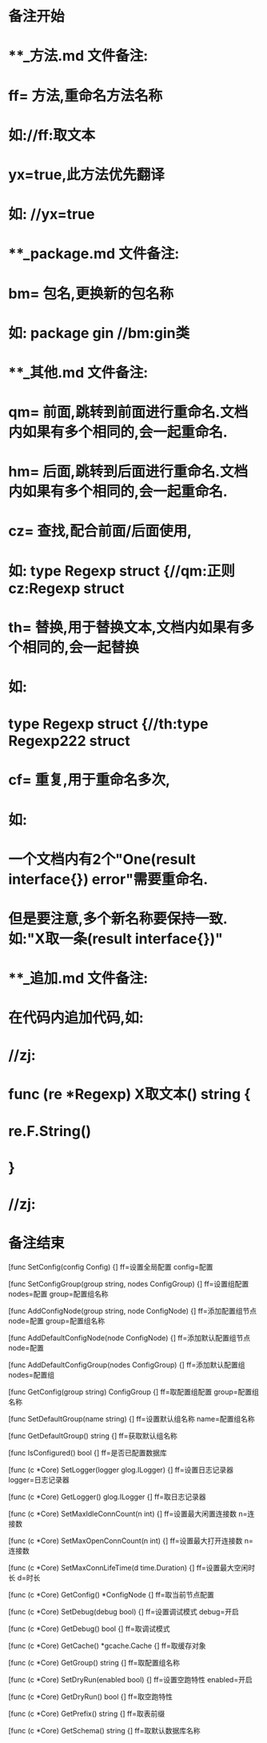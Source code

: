 # 备注开始
# **_方法.md 文件备注:
# ff= 方法,重命名方法名称
# 如://ff:取文本
#
# yx=true,此方法优先翻译
# 如: //yx=true


# **_package.md 文件备注:
# bm= 包名,更换新的包名称 
# 如: package gin //bm:gin类


# **_其他.md 文件备注:
# qm= 前面,跳转到前面进行重命名.文档内如果有多个相同的,会一起重命名.
# hm= 后面,跳转到后面进行重命名.文档内如果有多个相同的,会一起重命名.
# cz= 查找,配合前面/后面使用,
# 如: type Regexp struct {//qm:正则 cz:Regexp struct
#
# th= 替换,用于替换文本,文档内如果有多个相同的,会一起替换
# 如:
# type Regexp struct {//th:type Regexp222 struct
#
# cf= 重复,用于重命名多次,
# 如: 
# 一个文档内有2个"One(result interface{}) error"需要重命名.
# 但是要注意,多个新名称要保持一致. 如:"X取一条(result interface{})"


# **_追加.md 文件备注:
# 在代码内追加代码,如:
# //zj:
# func (re *Regexp) X取文本() string { 
#    re.F.String()
# }
# //zj:
# 备注结束

[func SetConfig(config Config) {]
ff=设置全局配置
config=配置

[func SetConfigGroup(group string, nodes ConfigGroup) {]
ff=设置组配置
nodes=配置
group=配置组名称

[func AddConfigNode(group string, node ConfigNode) {]
ff=添加配置组节点
node=配置
group=配置组名称

[func AddDefaultConfigNode(node ConfigNode) {]
ff=添加默认配置组节点
node=配置

[func AddDefaultConfigGroup(nodes ConfigGroup) {]
ff=添加默认配置组
nodes=配置组

[func GetConfig(group string) ConfigGroup {]
ff=取配置组配置
group=配置组名称

[func SetDefaultGroup(name string) {]
ff=设置默认组名称
name=配置组名称

[func GetDefaultGroup() string {]
ff=获取默认组名称

[func IsConfigured() bool {]
ff=是否已配置数据库

[func (c *Core) SetLogger(logger glog.ILogger) {]
ff=设置日志记录器
logger=日志记录器

[func (c *Core) GetLogger() glog.ILogger {]
ff=取日志记录器

[func (c *Core) SetMaxIdleConnCount(n int) {]
ff=设置最大闲置连接数
n=连接数

[func (c *Core) SetMaxOpenConnCount(n int) {]
ff=设置最大打开连接数
n=连接数

[func (c *Core) SetMaxConnLifeTime(d time.Duration) {]
ff=设置最大空闲时长
d=时长

[func (c *Core) GetConfig() *ConfigNode {]
ff=取当前节点配置

[func (c *Core) SetDebug(debug bool) {]
ff=设置调试模式
debug=开启

[func (c *Core) GetDebug() bool {]
ff=取调试模式

[func (c *Core) GetCache() *gcache.Cache {]
ff=取缓存对象

[func (c *Core) GetGroup() string {]
ff=取配置组名称

[func (c *Core) SetDryRun(enabled bool) {]
ff=设置空跑特性
enabled=开启

[func (c *Core) GetDryRun() bool {]
ff=取空跑特性

[func (c *Core) GetPrefix() string {]
ff=取表前缀

[func (c *Core) GetSchema() string {]
ff=取默认数据库名称
